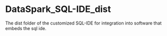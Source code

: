 # DataSpark_SQL-IDE_dist
The dist folder of the customized SQL-IDE for integration into software that embeds the sql ide.
